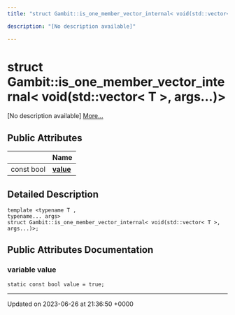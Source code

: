 ```yaml
---
title: "struct Gambit::is_one_member_vector_internal< void(std::vector< T >, args...)>"

description: "[No description available]"

---
```


# struct Gambit::is_one_member_vector_internal< void(std::vector< T >, args...)>



[No description available] [More...](#detailed-description)

## Public Attributes

|                | Name           |
| -------------- | -------------- |
| const bool | **[value](/documentation/code/classes/structgambit_1_1is__one__member__vector__internal_3_01void_07std_1_1vector_3_01t_01_4_00_01args_8_8_8_08_4/#variable-value)**  |

## Detailed Description

```
template <typename T ,
typename... args>
struct Gambit::is_one_member_vector_internal< void(std::vector< T >, args...)>;
```

## Public Attributes Documentation

### variable value

```
static const bool value = true;
```


-------------------------------

Updated on 2023-06-26 at 21:36:50 +0000